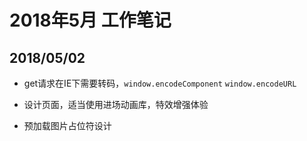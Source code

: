 # 2018年5月 工作笔记

## 2018/05/02

- get请求在IE下需要转码，`window.encodeComponent` `window.encodeURL`

- 设计页面，适当使用进场动画库，特效增强体验

- 预加载图片占位符设计
